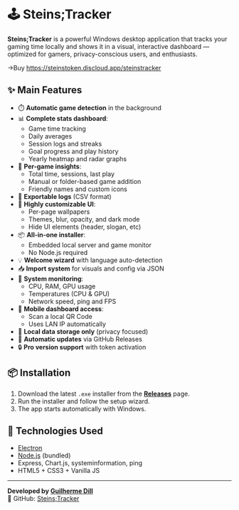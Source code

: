 # 🕹️ Steins;Tracker

**Steins;Tracker** is a powerful Windows desktop application that tracks your gaming time locally and shows it in a visual, interactive dashboard — optimized for gamers, privacy-conscious users, and enthusiasts.

->Buy https://steinstoken.discloud.app/steinstracker

## ✨ Main Features

- ⏱️ **Automatic game detection** in the background
- 📊 **Complete stats dashboard**:
  - Game time tracking
  - Daily averages
  - Session logs and streaks
  - Goal progress and play history
  - Yearly heatmap and radar graphs
- 🧠 **Per-game insights**:
  - Total time, sessions, last play
  - Manual or folder-based game addition
  - Friendly names and custom icons
- 📁 **Exportable logs** (CSV format)
- 🎨 **Highly customizable UI**:
  - Per-page wallpapers
  - Themes, blur, opacity, and dark mode
  - Hide UI elements (header, slogan, etc)
- 📦 **All-in-one installer**:
  - Embedded local server and game monitor
  - No Node.js required
- 💡 **Welcome wizard** with language auto-detection
- 📥 **Import system** for visuals and config via JSON
- 🔧 **System monitoring**:
  - CPU, RAM, GPU usage
  - Temperatures (CPU & GPU)
  - Network speed, ping and FPS
- 📱 **Mobile dashboard access**:
  - Scan a local QR Code
  - Uses LAN IP automatically
- 💾 **Local data storage only** (privacy focused)
- 🚀 **Automatic updates** via GitHub Releases
- 🔒 **Pro version support** with token activation

## 📦 Installation

1. Download the latest `.exe` installer from the **[Releases](https://github.com/guilhermealceu/steins-tracker-pro/releases)** page.
2. Run the installer and follow the setup wizard.
3. The app starts automatically with Windows.

## 🔧 Technologies Used

- [Electron](https://www.electronjs.org/)
- [Node.js](https://nodejs.org/) (bundled)
- Express, Chart.js, systeminformation, ping
- HTML5 + CSS3 + Vanilla JS

---

**Developed by [Guilherme Dill](https://github.com/guilhermealceu)**  
🔗 GitHub: [Steins;Tracker](https://github.com/guilhermealceu/Steins-Tracker)

